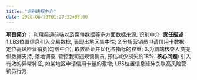 ```yaml
---
title: "识别违规中介"
date: 2020-06-23T01:27:32+08:00
---
```

**项目简介：**
利用渠道前端以及案件数据等多方面数据来源, 识别中介.
**责任描述：**
1.LBS位置信息引入交易数据, 表现出地区集中性;
2.分析营销员申请信用卡数据, 定位高风险营销员(勾结中介), 取数验证并优化各指标的权重;
3.为前端核查人员提供数据支持, 落地调查, 管控我司违规营销员, 预估减少损失约18%.
**核心问题:**
引入有效的异常特征, 如某地区申请信用卡量的激增;  LBS位置信息延伸关联高风险营销员行为

